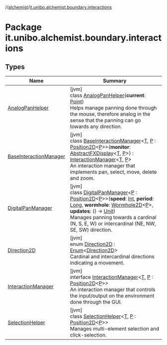 //[alchemist](../../index.md)/[it.unibo.alchemist.boundary.interactions](index.md)

# Package it.unibo.alchemist.boundary.interactions

## Types

| Name | Summary |
|---|---|
| [AnalogPanHelper](-analog-pan-helper/index.md) | [jvm]<br>class [AnalogPanHelper](-analog-pan-helper/index.md)(**current**: [Point](https://docs.oracle.com/javase/8/docs/api/java/awt/Point.html))<br>Helps manage panning done through the mouse, therefore analog in the sense that the panning can go towards any direction. |
| [BaseInteractionManager](-base-interaction-manager/index.md) | [jvm]<br>class [BaseInteractionManager](-base-interaction-manager/index.md)<[T](-base-interaction-manager/index.md), [P](-base-interaction-manager/index.md) : [Position2D](../it.unibo.alchemist.model.interfaces/-position2-d/index.md)<[P](-base-interaction-manager/index.md)>>(**monitor**: [AbstractFXDisplay](../it.unibo.alchemist.boundary.monitors/-abstract-f-x-display/index.md)<[T](-base-interaction-manager/index.md), [P](-base-interaction-manager/index.md)>) : [InteractionManager](-interaction-manager/index.md)<[T](-base-interaction-manager/index.md), [P](-base-interaction-manager/index.md)> <br>An interaction manager that implements pan, select, move, delete and zoom. |
| [DigitalPanManager](-digital-pan-manager/index.md) | [jvm]<br>class [DigitalPanManager](-digital-pan-manager/index.md)<[P](-digital-pan-manager/index.md) : [Position2D](../it.unibo.alchemist.model.interfaces/-position2-d/index.md)<[P](-digital-pan-manager/index.md)>>(**speed**: [Int](https://kotlinlang.org/api/latest/jvm/stdlib/kotlin/-int/index.html), **period**: [Long](https://kotlinlang.org/api/latest/jvm/stdlib/kotlin/-long/index.html), **wormhole**: [Wormhole2D](../it.unibo.alchemist.boundary.wormhole.interfaces/-wormhole2-d/index.md)<[P](-digital-pan-manager/index.md)>, **updates**: () -> [Unit](https://kotlinlang.org/api/latest/jvm/stdlib/kotlin/-unit/index.html))<br>Manages panning towards a cardinal (N, S, E, W) or intercardinal (NE, NW, SE, SW) direction. |
| [Direction2D](-direction2-d/index.md) | [jvm]<br>enum [Direction2D](-direction2-d/index.md) : [Enum](https://kotlinlang.org/api/latest/jvm/stdlib/kotlin/-enum/index.html)<[Direction2D](-direction2-d/index.md)> <br>Cardinal and intercardinal directions indicating a movement. |
| [InteractionManager](-interaction-manager/index.md) | [jvm]<br>interface [InteractionManager](-interaction-manager/index.md)<[T](-interaction-manager/index.md), [P](-interaction-manager/index.md) : [Position2D](../it.unibo.alchemist.model.interfaces/-position2-d/index.md)<[P](-interaction-manager/index.md)>><br>An interaction manager that controls the input/output on the environment done through the GUI. |
| [SelectionHelper](-selection-helper/index.md) | [jvm]<br>class [SelectionHelper](-selection-helper/index.md)<[T](-selection-helper/index.md), [P](-selection-helper/index.md) : [Position2D](../it.unibo.alchemist.model.interfaces/-position2-d/index.md)<[P](-selection-helper/index.md)>><br>Manages multi-element selection and click-selection. |
